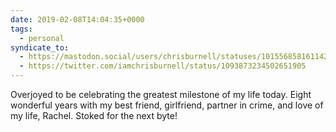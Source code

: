 ```yaml
---
date: 2019-02-08T14:04:35+0000
tags:
  - personal
syndicate_to:
  - https://mastodon.social/users/chrisburnell/statuses/101556858161142303
  - https://twitter.com/iamchrisburnell/status/1093873234502651905
---
```


Overjoyed to be celebrating the greatest milestone of my life today. Eight wonderful years with my best friend, girlfriend, partner in crime, and love of my life, Rachel. Stoked for the next byte!

